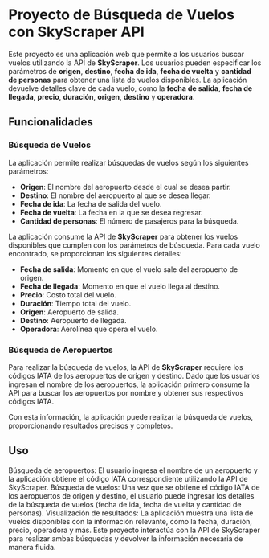 # Proyecto de Búsqueda de Vuelos con SkyScraper API

Este proyecto es una aplicación web que permite a los usuarios buscar vuelos utilizando la API de **SkyScraper**. Los usuarios pueden especificar los parámetros de **origen**, **destino**, **fecha de ida**, **fecha de vuelta** y **cantidad de personas** para obtener una lista de vuelos disponibles. La aplicación devuelve detalles clave de cada vuelo, como la **fecha de salida**, **fecha de llegada**, **precio**, **duración**, **origen**, **destino** y **operadora**.

## Funcionalidades

### Búsqueda de Vuelos

La aplicación permite realizar búsquedas de vuelos según los siguientes parámetros:

- **Origen**: El nombre del aeropuerto desde el cual se desea partir.
- **Destino**: El nombre del aeropuerto al que se desea llegar.
- **Fecha de ida**: La fecha de salida del vuelo.
- **Fecha de vuelta**: La fecha en la que se desea regresar.
- **Cantidad de personas**: El número de pasajeros para la búsqueda.

La aplicación consume la API de **SkyScraper** para obtener los vuelos disponibles que cumplen con los parámetros de búsqueda. Para cada vuelo encontrado, se proporcionan los siguientes detalles:

- **Fecha de salida**: Momento en que el vuelo sale del aeropuerto de origen.
- **Fecha de llegada**: Momento en que el vuelo llega al destino.
- **Precio**: Costo total del vuelo.
- **Duración**: Tiempo total del vuelo.
- **Origen**: Aeropuerto de salida.
- **Destino**: Aeropuerto de llegada.
- **Operadora**: Aerolínea que opera el vuelo.

### Búsqueda de Aeropuertos

Para realizar la búsqueda de vuelos, la API de **SkyScraper** requiere los códigos IATA de los aeropuertos de origen y destino. Dado que los usuarios ingresan el nombre de los aeropuertos, la aplicación primero consume la API para buscar los aeropuertos por nombre y obtener sus respectivos códigos IATA.

Con esta información, la aplicación puede realizar la búsqueda de vuelos, proporcionando resultados precisos y completos.

## Uso

Búsqueda de aeropuertos: El usuario ingresa el nombre de un aeropuerto y la aplicación obtiene el código IATA correspondiente utilizando la API de SkyScraper.
Búsqueda de vuelos: Una vez que se obtiene el código IATA de los aeropuertos de origen y destino, el usuario puede ingresar los detalles de la búsqueda de vuelos (fecha de ida, fecha de vuelta y cantidad de personas).
Visualización de resultados: La aplicación muestra una lista de vuelos disponibles con la información relevante, como la fecha, duración, precio, operadora y más.
Este proyecto interactúa con la API de SkyScraper para realizar ambas búsquedas y devolver la información necesaria de manera fluida.



